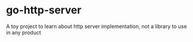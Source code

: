 # go-http-server
A toy project to learn about http server implementation, not a library to use in any product
